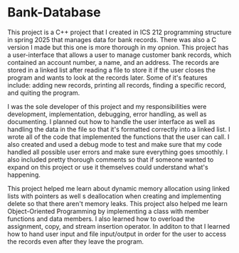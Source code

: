 # Bank-Database
  This project is a C++ project that I created in ICS 212 programming structure in spring 2025 that manages data for bank records. There was also a C version I made but this one is more thorough in my opnion. This project has a user-interface that allows a user to manage customer bank records, which contained an account number, a name, and an address. The records are stored in a linked list after reading a file to store it if the user closes the program and wants to look at the records later. Some of it's features include: adding new records, printing all records, finding a specific record, and quiting the program.

  I was the sole developer of this project and my responsibilities were development, implementation, debugging, error handling, as well as documenting. I planned out how to handle the user interface as well as handling the data in the file so that it's formatted correctly into a linked list. I wrote all of the code that implemented the functions that the user can call. I also created and used a debug mode to test and make sure that my code handled all possible user errors and make sure everything goes smoothly. I also included pretty thorough comments so that if someone wanted to expand on this project or use it themselves could understand what's happening.

  This project helped me learn about dynamic memory allocation using linked lists with pointers as well s deallocation when creating and implementing delete so that there aren't memory leaks. This project also helped me learn Object-Oriented Programming by implementing a class with member functions and data members. I also learned how to overload the assignment, copy, and stream insertion operator. In additon to that I learned how to hand user input and file input/output in order for the user to access the records even after they leave the program.

